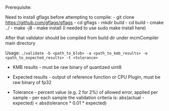 Prerequisite:

Need to install gflags before attempting to compile:
    - git clone https://github.com/gflags/gflags
    - cd gflags
    - mkdir build
    - cd build
    - cmake ../
    - make -j8
    - make install (I needed to use sudo make install here)

After that validator should be compiled from build dir under mcmCompiler main directory

Usage: `./validate -b <path_to_blob> -a <path_to_kmb_results> -e <path_to_expected_results> -t <tolerance>`
  
  - KMB results - must be raw binary of quantized uint8
  
  - Expected results - output of reference function or CPU Plugin, must be raw binary of fp32
  
  - Tolerance - percent value (e.g. 2 for 2%) of allowed error, applied per sample - per each sample the validation criteria is:
  abs(actual - expected) < abs(tolerance * 0.01 * expected)
